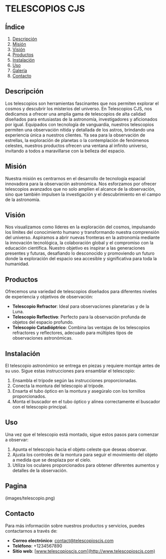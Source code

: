 # TELESCOPIOS CJS

## Índice
1. [Descripción](#descripción)
2. [Misión](#misión)
3. [Visión](#visión)
4. [Productos](#productos)
5. [Instalación](#instalación)
6. [Uso](#uso)
7. [Galería](#galería)
8. [Contacto](#contacto)

## Descripción
Los telescopios son herramientas fascinantes que nos permiten explorar el cosmos y descubrir los misterios del universo. En Telescopios CJS, nos dedicamos a ofrecer una amplia gama de telescopios de alta calidad diseñados para entusiastas de la astronomía, investigadores y aficionados por igual. Equipados con tecnología de vanguardia, nuestros telescopios permiten una observación nítida y detallada de los astros, brindando una experiencia única a nuestros clientes. Ya sea para la observación de estrellas, la exploración de planetas o la contemplación de fenómenos celestes, nuestros productos ofrecen una ventana al infinito universo, invitando a todos a maravillarse con la belleza del espacio.

## Misión
Nuestra misión es centrarnos en el desarrollo de tecnología espacial innovadora para la observación astronómica. Nos esforzamos por ofrecer telescopios avanzados que no solo amplíen el alcance de la observación, sino que también impulsen la investigación y el descubrimiento en el campo de la astronomía.

## Visión
Nos visualizamos como líderes en la exploración del cosmos, impulsando los límites del conocimiento humano y transformando nuestra comprensión del universo. Aspiramos a abrir nuevas fronteras en la astronomía mediante la innovación tecnológica, la colaboración global y el compromiso con la educación científica. Nuestro objetivo es inspirar a las generaciones presentes y futuras, desafiando lo desconocido y promoviendo un futuro donde la exploración del espacio sea accesible y significativa para toda la humanidad.

## Productos
Ofrecemos una variedad de telescopios diseñados para diferentes niveles de experiencia y objetivos de observación:
- **Telescopio Refractor**: Ideal para observaciones planetarias y de la Luna.
- **Telescopio Reflectivo**: Perfecto para la observación profunda de objetos del espacio profundo.
- **Telescopio Catadióptrico**: Combina las ventajas de los telescopios refractores y reflectores, adecuado para múltiples tipos de observaciones astronómicas.

## Instalación
El telescopio astronómico se entrega en piezas y requiere montaje antes de su uso. Sigue estas instrucciones para ensamblar el telescopio:

1. Ensambla el trípode según las instrucciones proporcionadas.
2. Conecta la montura del telescopio al trípode.
3. Ensarta el tubo óptico en la montura y asegúralo con los tornillos proporcionados.
4. Monta el buscador en el tubo óptico y alinea correctamente el buscador con el telescopio principal.

## Uso
Una vez que el telescopio está montado, sigue estos pasos para comenzar a observar:

1. Apunta el telescopio hacia el objeto celeste que deseas observar.
2. Ajusta los controles de la montura para seguir el movimiento del objeto a medida que se desplaza por el cielo.
3. Utiliza los oculares proporcionados para obtener diferentes aumentos y detalles de la observación.

## Pagina
 (images/telescopio.png)
## Contacto
Para más información sobre nuestros productos y servicios, puedes contactarnos a través de:
- **Correo electrónico**: contact@telescopioscjs.com
- **Teléfono**: +1234567890
- **Sitio web**: [www.telescopioscjs.com](http://www.telescopioscjs.com)
